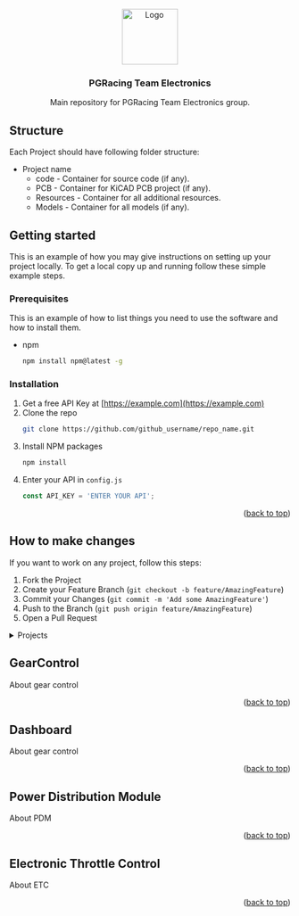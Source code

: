 
<div id="top"></div>

<!-- PROJECT LOGO -->
<br />
<div align="center">
  <a href="https://github.com/patwitt/PGRacingElectronics">
    <img src="logo.png" alt="Logo" width="100" height="100">
  </a>

<h3 align="center">PGRacing Team Electronics</h3>
  
  <p align="center">
    Main repository for PGRacing Team Electronics group.
  </p>
</div>

## Structure
Each Project should have following folder structure:
- Project name
  - code - Container for source code (if any).
  - PCB - Container for KiCAD PCB project (if any).
  - Resources - Container for all additional resources.
  - Models - Container for all models (if any).

## Getting started

This is an example of how you may give instructions on setting up your project locally.
To get a local copy up and running follow these simple example steps.

### Prerequisites

This is an example of how to list things you need to use the software and how to install them.
* npm
  ```sh
  npm install npm@latest -g
  ```

### Installation

1. Get a free API Key at [https://example.com](https://example.com)
2. Clone the repo
   ```sh
   git clone https://github.com/github_username/repo_name.git
   ```
3. Install NPM packages
   ```sh
   npm install
   ```
4. Enter your API in `config.js`
   ```js
   const API_KEY = 'ENTER YOUR API';
   ```

<p align="right">(<a href="#top">back to top</a>)</p>

## How to make changes
If you want to work on any project, follow this steps:
1. Fork the Project
2. Create your Feature Branch (`git checkout -b feature/AmazingFeature`)
3. Commit your Changes (`git commit -m 'Add some AmazingFeature'`)
4. Push to the Branch (`git push origin feature/AmazingFeature`)
5. Open a Pull Request

<!-- TABLE OF CONTENTS -->
<details>
  <summary>Projects</summary>
  <ol>
    <li><a href="#GearControl">Gear Control</a></li>
    <li><a href="#Dashboard">Dashboard</a></li>
    <li><a href="#PDM">Power Distribution Module</a></li>
    <li><a href="#ETC">Electronic Throttle Control</a></li>
  </ol>
</details>

<!-- Gear Control Project -->
## GearControl
About gear control
<p align="right">(<a href="#top">back to top</a>)</p>

<!-- Dashboard Project -->
## Dashboard
About gear control
<p align="right">(<a href="#top">back to top</a>)</p>

<!-- Dashboard Project -->
## Power Distribution Module
About PDM
<p align="right">(<a href="#top">back to top</a>)</p>

<!-- Dashboard Project -->
## Electronic Throttle Control
About ETC
<p align="right">(<a href="#top">back to top</a>)</p>

